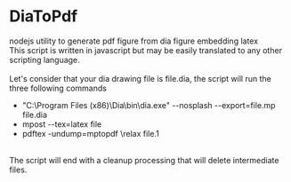 # DiaToPdf
nodejs utility to generate pdf figure from dia figure embedding latex<br/>
This script is written in javascript but may be easily translated to any other scripting language.<br/>
<br/>
Let's consider that your dia drawing file is file.dia, the script will run the three following commands
 * "C:\Program Files (x86)\Dia\bin\dia.exe" --nosplash --export=file.mp file.dia
 * mpost --tex=latex file
 * pdftex -undump=mptopdf \relax file.1
 <br/>
The script will end with a cleanup processing that will delete intermediate files.
